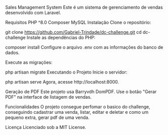 Sales Management System
Este é um sistema de gerenciamento de vendas desenvolvido com Laravel.

Requisitos
PHP ^8.0
Composer
MySQL
Instalação
Clone o repositório:

git clone https://github.com/Gabriel-Trindade/dc-challenge.git
cd dc-challenge
Instale as dependências do PHP:

composer install
Configure o arquivo .env com as informações do banco de dados.

Execute as migrações:

php artisan migrate
Executando o Projeto
Inicie o servidor:

php artisan serve
Agora, acesse http://localhost:8000.

Geração de PDF
Este projeto usa Barryvdh DomPDF. Use o botão "Gerar PDF" na interface de listagem de vendas.

Funcionalidades
O projeto consegue perfomar o basico do challenge, conseguindo cadastrar uma venda, listar, editar e deletar e como um pequeno extra, gerar pdf de uma venda.

Licença
Licenciado sob a MIT License.